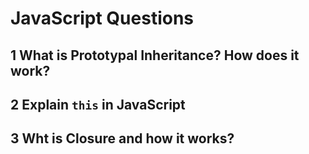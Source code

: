 # JavaScript Questions

## 1 What is Prototypal Inheritance? How does it work?


## 2 Explain `this` in JavaScript

## 3 Wht is Closure and how it works?